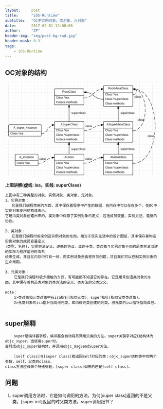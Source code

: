 ```yaml
---
layout:     post
title:      "iOS-Runtime"
subtitle:   "OC中实例对象、类对象、元对象"
date:       2017-02-01 12:00:00
author:     "ZP"
header-img: "img/post-bg-rwd.jpg"
header-mask: 0.3
tags:
    - iOS-Runtime
---
```


## OC对象的结构

![](/img/iOS/RunTime_1.png)

**上图讲解(虚线: isa，实线: superClass)**

```
上图中有三种类型的对象，实例对象、类对象、元对象。
1、实例对象：
   它是我们编程常用的东西，其中保存着程序中产生的数据，在内存中可以存在多个，在OC中实例对象使用结构体表示。
它是由类对象创建出来的，类对象中保存了实例对象的定义，包括成员变量、实例方法、遵循的协议。

2、类对象：
   它是我们编程时用来创造实例对象的东西，相当于现实生活中的设计图纸，其中保存着构造实例对象的成员变量定义
(类型、名称)，实例方法定义、遵循的协议、谁的子类。类对象与实例对象不同的是类方法创建的实际为程序运行时由系
统来生成，并且在内存中只有一份，而实例对象是由程序员创建，并且我们可以控制实例对象的生命周期。

3、元类对象：
    它是我们编程时极少接触的东西，有可能都不知道它的存在，它是用来创造类对象的东西，其中保存着构造类对象的类方法的定义、类方法的父类定义。
    
note：
    1>类对象和元类对象中有isa指针(指向元类)，super指针(指向父类类对象)。
    2>元类对象的isa指针指向根元类，即由根元类创建的元类。根元类的isa指针指向自己。


```

## super解释

```
    super是编译器字段，编译器会自动将其调用父类的方法。super关键字对应C结构体为objc_super，当使用super时，
会转成objc_super结构体，并调用objc_msgSendSuper方法。

    [self class]与[super class]都返回self对应的类；objc_super结构体中的两个参数，self，父类的class，
class方法应该做个特殊处理，[super class]调用的还是[self class]。

```

## 问题

1. super调用方法时，它是如何调用的方法，为何[super class]返回的不是父类，[super init]返回的时父类方法。super调用细节？







